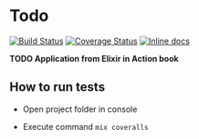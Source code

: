 # Todo

[![Build Status](https://travis-ci.org/dharnitski/elixir-todo.svg?branch=master)](https://travis-ci.org/dharnitski/elixir-todo)
[![Coverage Status](https://coveralls.io/repos/github/dharnitski/elixir-todo/badge.svg?branch=master)](https://coveralls.io/github/dharnitski/elixir-todo?branch=master)
[![Inline docs](http://inch-ci.org/github/dharnitski/elixir-todo.svg?branch=master)](http://inch-ci.org/github/dharnitski/elixir-todo)

**TODO Application from Elixir in Action book**

## How to run tests

* Open project folder in console

* Execute command `mix coveralls`
